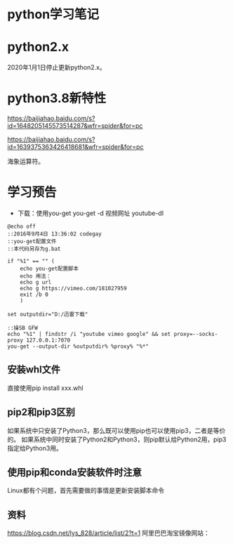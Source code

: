 # python学习笔记

# python2.x

2020年1月1日停止更新python2.x。

# python3.8新特性

https://baijiahao.baidu.com/s?id=1648205145573514287&wfr=spider&for=pc

https://baijiahao.baidu.com/s?id=1639375363426418681&wfr=spider&for=pc

海象运算符。



# 学习预告
- 下载：使用you-get
you-get -d 视频网址
youtube-dl

```
@echo off
::2016年9月4日 13:36:02 codegay
::you-get配置文件
::本代码另存为g.bat

if "%1" == "" (
    echo you-get配置脚本
    echo 用法：
    echo g url
    echo g https://vimeo.com/181027959
    exit /b 0
    )

set outputdir="D:/迅雷下载"

::操SB GFW
echo "%1" | findstr /i "youtube vimeo google" && set proxy=--socks-proxy 127.0.0.1:7070
you-get --output-dir %outputdir% %proxy% "%*"
```



## 安装whl文件
直接使用pip install xxx.whl

## pip2和pip3区别
如果系统中只安装了Python3，那么既可以使用pip也可以使用pip3，二者是等价的。
如果系统中同时安装了Python2和Python3，则pip默认给Python2用，pip3指定给Python3用。

## 使用pip和conda安装软件时注意
Linux都有个问题，首先需要做的事情是更新安装脚本命令

## 资料
https://blog.csdn.net/lys_828/article/list/2?t=1
阿里巴巴淘宝镜像网站：








